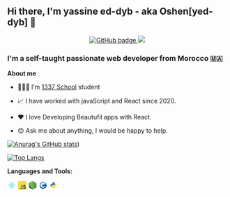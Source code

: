## Hi there, I'm yassine ed-dyb - aka Oshen[yed-dyb] 👋 

<p align="center">
  <a href="https://github.com/YassineEddyb">
    <img src="https://img.shields.io/github/followers/yassineeddyb?label=Followers&logo=GitHub&style=for-the-badge" alt="GitHub badge" />
  </a>
  <a href="https://www.linkedin.com/in/yassine-ed-dyb-957b2b200/">
    <img src="https://img.shields.io/website?label=Linkedin&style=for-the-badge&url=https%3A%2F%2Fcodestackr.com" />
  </a>
</p>

### I'm a self-taught passionate web developer from Morocco 🇲🇦

**About me**

- 👨🏽‍💻 I’m [1337 School](https://www.1337.ma/en/) student

- 📈 I have worked with javaScript and React since 2020.

- ❤️ I love Developing Beautufil apps with React.

- 😊 Ask me about anything, I would be happy to help.


[![Anurag's GitHub stats](https://github-readme-stats.vercel.app/api?username=yassineeddyb&count_private=true&show_icons=true&theme=radical)](https://github.com/anuraghazra/github-readme-stats))

[![Top Langs](https://github-readme-stats.vercel.app/api/top-langs/?username=yassineeddyb&layout=compact&theme=radical)](https://github.com/yassineeddyb)

<!-- [![42 Profile Card](https://1337-readme.vercel.app/api/profile?cursus=42&dark=true&email=hide&login=abouchfa)](https://github.com/mohouyizme/1337-readme)
 -->

**Languages and Tools:**  

<code><img height="20" src="https://raw.githubusercontent.com/github/explore/80688e429a7d4ef2fca1e82350fe8e3517d3494d/topics/react/react.png"></code>
<code><img height="20" src="https://raw.githubusercontent.com/github/explore/80688e429a7d4ef2fca1e82350fe8e3517d3494d/topics/javascript/javascript.png"></code>
<code><img height="20" src="https://raw.githubusercontent.com/github/explore/80688e429a7d4ef2fca1e82350fe8e3517d3494d/topics/nodejs/nodejs.png"></code>
<code><img height="20" src="https://raw.githubusercontent.com/github/explore/5c058a388828bb5fde0bcafd4bc867b5bb3f26f3/topics/c/c.png"></code>
<code><img height="20" src="https://raw.githubusercontent.com/github/explore/5c058a388828bb5fde0bcafd4bc867b5bb3f26f3/topics/python/python.png"></code>
